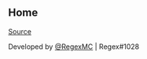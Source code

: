 ## Home

[Source](https://github.com/regexmc/regexmc.github.io/)

Developed by [@RegexMC](https://twitter.com/regexmc) | Regex#1028